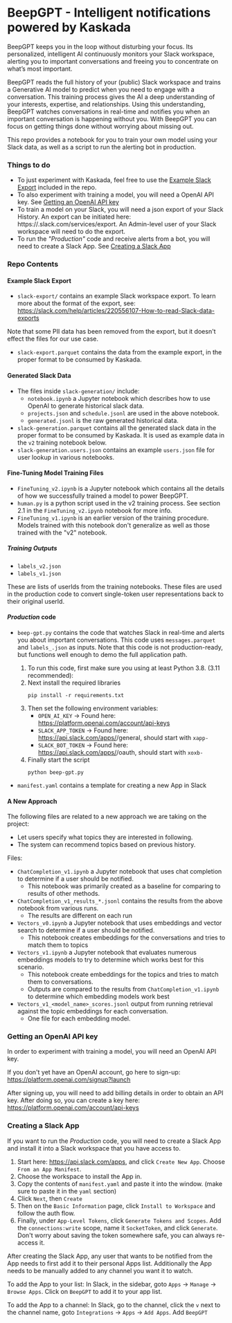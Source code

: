# BeepGPT - Intelligent notifications powered by Kaskada

BeepGPT keeps you in the loop without disturbing your focus.
Its personalized, intelligent AI continuously monitors your Slack workspace, alerting you to important conversations and freeing you to concentrate on what’s most important.

BeepGPT reads the full history of your (public) Slack workspace and trains a Generative AI model to predict when you need to engage with a conversation.
This training process gives the AI a deep understanding of your interests, expertise, and relationships.
Using this understanding, BeepGPT watches conversations in real-time and notifies you when an important conversation is happening without you.
With BeepGPT you can focus on getting things done without worrying about missing out.

This repo provides a notebook for you to train your own model using your Slack data, as well as a script to run the alerting bot in production.

### Things to do
* To just experiment with Kaskada, feel free to use the [Example Slack Export](#example-slack-export) included in the repo.
* To also experiment with training a model, you will need a OpenAI API key. See [Getting an OpenAI API key](#getting-an-openai-api-key)
* To train a model on your Slack, you will need a json export of your Slack History. An export can be initiated here: https://<your-slack-workspace>.slack.com/services/export. An Admin-level user of your Slack workspace will need to do the export.
* To run the *"Production"* code and receive alerts from a bot, you will need to create a Slack App. See [Creating a Slack App](#creating-a-slack-app)

### Repo Contents

#### Example Slack Export

* `slack-export/` contains an example Slack workspace export. To learn more about the format of the export, see: https://slack.com/help/articles/220556107-How-to-read-Slack-data-exports

Note that some PII data has been removed from the export, but it doesn't effect the files for our use case.

* `slack-export.parquet` contains the data from the example export, in the proper format to be consumed by Kaskada.

#### Generated Slack Data

* The files inside `slack-generation/` include:
    * `notebook.ipynb` a Jupyter notebook which describes how to use OpenAI to generate historical slack data.
    * `projects.json` and `schedule.jsonl` are used in the above notebook.
    * `generated.jsonl` is the raw generated historical data.
* `slack-generation.parquet` contains all the generated slack data in the proper format to be consumed by Kaskada. It is used as example data in the `v2` training notebook below.
* `slack-generation.users.json` contains an example `users.json` file for user lookup in various notebooks.

#### Fine-Tuning Model Training Files

* `FineTuning_v2.ipynb` is a Jupyter notebook which contains all the details of how we successfully trained a model to power BeepGPT.
* `human.py` is a python script used in the v2 training process. See section 2.1 in the `FineTuning_v2.ipynb` notebook for more info.
* `FineTuning_v1.ipynb` is an earlier version of the training procedure. Models trained with this notebook don't generalize as well as those trained with the "v2" notebook.

##### Training Outputs

* `labels_v2.json`
* `labels_v1.json`

These are lists of userIds from the training notebooks. These files are used in the production code to convert single-token user representations back to their original userId.

#### *Production* code

* `beep-gpt.py` contains the code that watches Slack in real-time and alerts you about important conversations. This code uses `messages.parquet` and `labels_.json` as inputs. Note that this code is not production-ready, but functions well enough to demo the full application path.
    1. To run this code, first make sure you using at least Python 3.8. (3.11 recommended):
    1. Next install the required libraries
        ```
        pip install -r requirements.txt
        ```
    1. Then set the following environment variables:
        * `OPEN_AI_KEY` -> Found here: https://platform.openai.com/account/api-keys
        * `SLACK_APP_TOKEN` -> Found here: https://api.slack.com/apps/<your-app-id>/general, should start with `xapp-`
        * `SLACK_BOT_TOKEN` -> Found here: https://api.slack.com/apps/<your-app-id>/oauth, should start with `xoxb-`
    1. Finally start the script
        ```
        python beep-gpt.py
        ```

* `manifest.yaml` contains a template for creating a new App in Slack

#### A New Approach

The following files are related to a new approach we are taking on the project:
* Let users specify what topics they are interested in following.
* The system can recommend topics based on previous history.

Files:
* `ChatCompletion_v1.ipynb` a Jupyter notebook that uses chat completion to determine if a user should be notified.
  * This notebook was primarily created as a baseline for comparing to results of other methods.
* `ChatCompletion_v1_results_*.jsonl` contains the results from the above notebook from various runs.
  * The results are different on each run
* `Vectors_v0.ipynb` a Jupyter notebook that uses embeddings and vector search to determine if a user should be notified.
  * This notebook creates embeddings for the conversations and tries to match them to topics
* `Vectors_v1.ipynb` a Jupyter notebook that evaluates numerous embeddings models to try to determine which works best for this scenario.
  * This notebook create embeddings for the topics and tries to match them to conversations.
  * Outputs are compared to the results from `ChatCompletion_v1.ipynb` to determine which embedding models work best
* `Vectors_v1_<model_name>_scores.jsonl` output from running retrieval against the topic embeddings for each conversation.
  * One file for each embedding model.

### Getting an OpenAI API key

In order to experiment with training a model, you will need an OpenAI API key.

If you don't yet have an OpenAI account, go here to sign-up: https://platform.openai.com/signup?launch

After signing up, you will need to add billing details in order to obtain an API key. After doing so, you can create a key here: https://platform.openai.com/account/api-keys

### Creating a Slack App

If you want to run the *Production* code, you will need to create a Slack App and install it into a Slack workspace that you have access to.

1. Start here: https://api.slack.com/apps, and click `Create New App`. Choose `From an App Manifest`.
1. Choose the workspace to install the App in.
1. Copy the contents of `manifest.yaml` and paste it into the window. (make sure to paste it in the `yaml` section)
1. Click `Next`, then `Create`
1. Then on the `Basic Information` page, click `Install to Workspace` and follow the auth flow.
1. Finally, under `App-Level Tokens`, click `Generate Tokens and Scopes`. Add the `connections:write` scope, name it `SocketToken`, and click `Generate`. Don't worry about saving the token somewhere safe, you can always re-access it.

After creating the Slack App, any user that wants to be notified from the App needs to first add it to their personal Apps list. Additionally the App needs to be manually added to any channel you want it to watch.

To add the App to your list: In Slack, in the sidebar, goto `Apps` -> `Manage` -> `Browse Apps`. Click on `BeepGPT` to add it to your app list.

To add the App to a channel: In Slack, go to the channel, click the `v` next to the channel name, goto `Integrations` -> `Apps` -> `Add Apps`. Add `BeepGPT`
